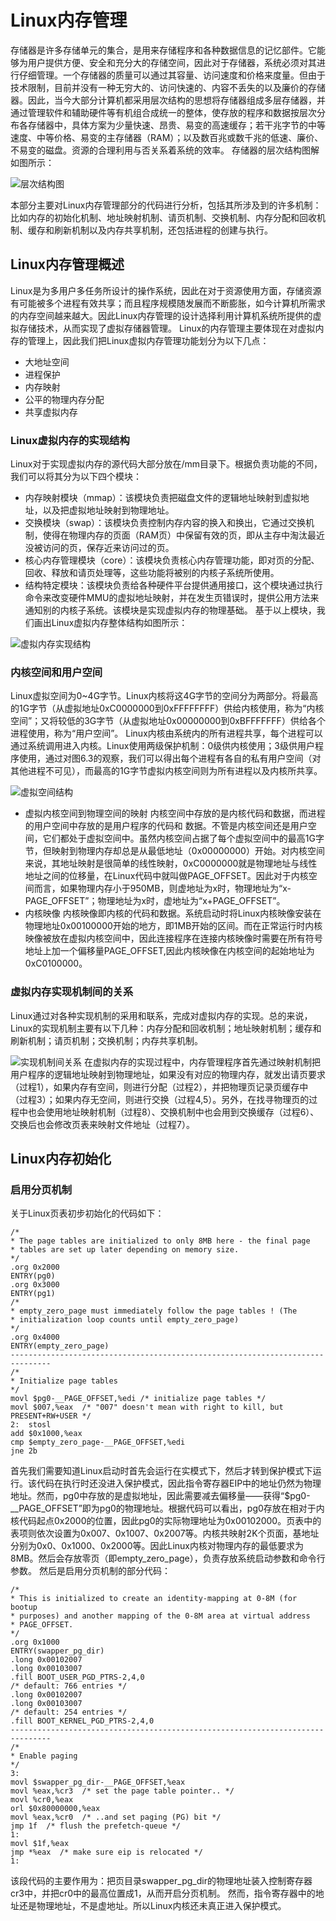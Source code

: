 ﻿# Linux内存管理
存储器是许多存储单元的集合，是用来存储程序和各种数据信息的记忆部件。它能够为用户提供方便、安全和充分大的存储空间，因此对于存储器，系统必须对其进行仔细管理。一个存储器的质量可以通过其容量、访问速度和价格来度量。但由于技术限制，目前并没有一种无穷大的、访问快速的、内容不丢失的以及廉价的存储器。因此，当今大部分计算机都采用层次结构的思想将存储器组成多层存储器，并通过管理软件和辅助硬件等有机组合成统一的整体，使存放的程序和数据按层次分布各存储器中，具体方案为少量快速、昂贵、易变的高速缓存；若干兆字节的中等速度、中等价格、易变的主存储器（RAM）；以及数百兆或数千兆的低速、廉价、不易变的磁盘。资源的合理利用与否关系着系统的效率。
存储器的层次结构图解如图所示：

![层次结构图](images/6_1.jpg)

本部分主要对Linux内存管理部分的代码进行分析，包括其所涉及到的许多机制：比如内存的初始化机制、地址映射机制、请页机制、交换机制、内存分配和回收机制、缓存和刷新机制以及内存共享机制，还包括进程的创建与执行。
## Linux内存管理概述
Linux是为多用户多任务所设计的操作系统，因此在对于资源使用方面，存储资源有可能被多个进程有效共享；而且程序规模随发展而不断膨胀，如今计算机所需求的内存空间越来越大。因此Linux内存管理的设计选择利用计算机系统所提供的虚拟存储技术，从而实现了虚拟存储器管理。
Linux的内存管理主要体现在对虚拟内存的管理上，因此我们把Linux虚拟内存管理功能划分为以下几点：
* 大地址空间
* 进程保护
* 内存映射
* 公平的物理内存分配
* 共享虚拟内存
### Linux虚拟内存的实现结构
Linux对于实现虚拟内存的源代码大部分放在/mm目录下。根据负责功能的不同，我们可以将其分为以下四个模块：
* 内存映射模块（mmap）：该模块负责把磁盘文件的逻辑地址映射到虚拟地址，以及把虚拟地址映射到物理地址。
* 交换模块（swap）：该模块负责控制内存内容的换入和换出，它通过交换机制，使得在物理内存的页面（RAM页）中保留有效的页，即从主存中淘汰最近没被访问的页，保存近来访问过的页。
* 核心内存管理模块（core）：该模块负责核心内存管理功能，即对页的分配、回收、释放和请页处理等，这些功能将被别的内核子系统所使用。
* 结构特定模块：该模块负责给各种硬件平台提供通用接口，这个模块通过执行命令来改变硬件MMU的虚拟地址映射，并在发生页错误时，提供公用方法来通知别的内核子系统。该模块是实现虚拟内存的物理基础。
基于以上模块，我们画出Linux虚拟内存整体结构如图所示：

![虚拟内存实现结构](images/6_2.jpg)
### 内核空间和用户空间
Linux虚拟空间为0~4G字节。Linux内核将这4G字节的空间分为两部分。将最高的1G字节（从虚拟地址0xC0000000到0xFFFFFFFF）供给内核使用，称为“内核空间”；又将较低的3G字节（从虚拟地址0x00000000到0xBFFFFFFF）供给各个进程使用，称为“用户空间”。
Linux内核由系统内的所有进程共享，每个进程可以通过系统调用进入内核。Linux使用两级保护机制：0级供内核使用；3级供用户程序使用，通过对图6.3的观察，我们可以得出每个进程有各自的私有用户空间（对其他进程不可见），而最高的1G字节虚拟内核空间则为所有进程以及内核所共享。

![虚拟空间结构](images/6_3.jpg)
* 虚拟内核空间到物理空间的映射
内核空间中存放的是内核代码和数据，而进程的用户空间中存放的是用户程序的代码和 数据。不管是内核空间还是用户空间，它们都处于虚拟空间中。虽然内核空间占据了每个虚拟空间中的最高1G字节，但映射到物理内存却总是从最低地址（0x00000000）开始。对内核空间来说，其地址映射是很简单的线性映射，0xC0000000就是物理地址与线性地址之间的位移量，在Linux代码中就叫做PAGE_OFFSET。因此对于内核空间而言，如果物理内存小于950MB，则虚地址为x时，物理地址为“x-PAGE_OFFSET”；物理地址为x时，虚地址为“x+PAGE_OFFSET”。
* 内核映像
内核映像即内核的代码和数据。系统启动时将Linux内核映像安装在物理地址0x00100000开始的地方，即1MB开始的区间。而在正常运行时内核映像被放在虚拟内核空间中，因此连接程序在连接内核映像时需要在所有符号地址上加一个偏移量PAGE_OFFSET,因此内核映像在内核空间的起始地址为0xC0100000。
### 虚拟内存实现机制间的关系
Linux通过对各种实现机制的采用和联系，完成对虚拟内存的实现。总的来说，Linux的实现机制主要有以下几种：内存分配和回收机制；地址映射机制；缓存和刷新机制；请页机制；交换机制；内存共享机制。

![实现机制间关系](images/6_4.jpg)
在虚拟内存的实现过程中，内存管理程序首先通过映射机制把用户程序的逻辑地址映射到物理地址，如果没有对应的物理内存，就发出请页要求（过程1），如果内存有空间，则进行分配（过程2），并把物理页记录页缓存中（过程3）；如果内存无空间，则进行交换（过程4,5）。另外，在找寻物理页的过程中也会使用地址映射机制（过程8）、交换机制中也会用到交换缓存（过程6）、交换后也会修改页表来映射文件地址（过程7）。
## Linux内存初始化
### 启用分页机制
关于Linux页表初步初始化的代码如下：
```
/*
* The page tables are initialized to only 8MB here - the final page
* tables are set up later depending on memory size.
*/
.org 0x2000
ENTRY(pg0)
.org 0x3000
ENTRY(pg1)
/*
* empty_zero_page must immediately follow the page tables ! (The
* initialization loop counts until empty_zero_page)
*/
.org 0x4000
ENTRY(empty_zero_page)
-------------------------------------------------------------------------------
/*
* Initialize page tables
*/
movl $pg0-__PAGE_OFFSET,%edi /* initialize page tables */
movl $007,%eax  /* "007" doesn't mean with right to kill, but
PRESENT+RW+USER */
2:  stosl
add $0x1000,%eax
cmp $empty_zero_page-__PAGE_OFFSET,%edi
jne 2b
```
首先我们需要知道Linux启动时首先会运行在实模式下，然后才转到保护模式下运行。该代码在执行时还没进入保护模式，因此指令寄存器EIP中的地址仍然为物理地址。然而，pg0中存放的是虚拟地址，因此需要减去偏移量——获得“$pg0-__PAGE_OFFSET”即为pg0的物理地址。根据代码可以看出，pg0存放在相对于内核代码起点0x2000的位置，因此pg0的实际物理地址为0x00102000。页表中的表项则依次设置为0x007、0x1007、0x2007等。内核共映射2K个页面，基地址分别为0x0、0x1000、0x2000等。因此Linux内核对物理内存的最低要求为8MB。然后会存放零页（即empty_zero_page），负责存放系统启动参数和命令行参数。
然后是启用分页机制的部分代码：
```
/*
* This is initialized to create an identity-mapping at 0-8M (for bootup
* purposes) and another mapping of the 0-8M area at virtual address
* PAGE_OFFSET.
*/
.org 0x1000
ENTRY(swapper_pg_dir)
.long 0x00102007
.long 0x00103007
.fill BOOT_USER_PGD_PTRS-2,4,0
/* default: 766 entries */
.long 0x00102007
.long 0x00103007
/* default: 254 entries */
.fill BOOT_KERNEL_PGD_PTRS-2,4,0
-------------------------------------------------------------------------------
/*
* Enable paging
*/
3:
movl $swapper_pg_dir-__PAGE_OFFSET,%eax
movl %eax,%cr3  /* set the page table pointer.. */
movl %cr0,%eax
orl $0x80000000,%eax
movl %eax,%cr0  /* ..and set paging (PG) bit */
jmp 1f  /* flush the prefetch-queue */
1:
movl $1f,%eax
jmp *%eax  /* make sure eip is relocated */
1:
```
该段代码的主要作用为：把页目录swapper_pg_dir的物理地址装入控制寄存器cr3中，并把cr0中的最高位置成1，从而开启分页机制。
然而，指令寄存器中的地址还是物理地址，不是虚地址。所以Linux内核还未真正进入保护模式。
